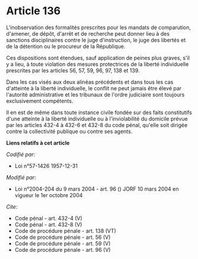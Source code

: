 # Article 136

L'inobservation des formalités prescrites pour les mandats de comparution, d'amener, de dépôt, d'arrêt et de recherche peut
donner lieu à des sanctions disciplinaires contre le juge d'instruction, le juge des libertés et de la détention ou le
procureur de la République. 

Ces dispositions sont étendues, sauf application de peines plus graves, s'il y a lieu, à toute violation des mesures
protectrices de la liberté individuelle prescrites par les articles 56, 57, 59, 96, 97, 138 et 139. 

Dans les cas visés aux deux alinéas précédents et dans tous les cas d'atteinte à la liberté individuelle, le conflit ne peut
jamais être élevé par l'autorité administrative et les tribunaux de l'ordre judiciaire sont toujours exclusivement
compétents. 

Il en est de même dans toute instance civile fondée sur des faits constitutifs d'une atteinte à la liberté individuelle ou à
l'inviolabilité du domicile prévue par les articles 432-4 à 432-6 et 432-8 du code pénal, qu'elle soit dirigée contre la
collectivité publique ou contre ses agents.

**Liens relatifs à cet article**

_Codifié par_:

  - Loi n°57-1426 1957-12-31

_Modifié par_:

  - Loi n°2004-204 du 9 mars 2004 - art. 96 () JORF 10 mars 2004 en vigueur le 1er octobre 2004

_Cite_:

  - Code pénal - art. 432-4 (V)
  - Code pénal - art. 432-8 (V)
  - Code de procédure pénale - art. 138 (VT)
  - Code de procédure pénale - art. 56 (V)
  - Code de procédure pénale - art. 59 (V)
  - Code de procédure pénale - art. 96 (V)
